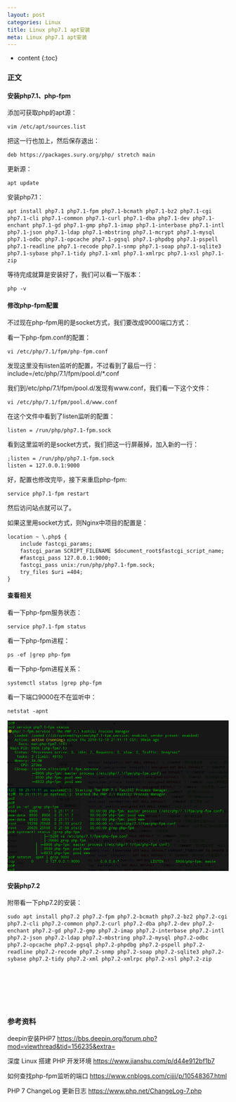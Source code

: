 ```yaml
---
layout: post
categories: Linux
title: Linux php7.1 apt安装
meta: Linux php7.1 apt安装
---
```

* content
{:toc}

### 正文

#### 安装php7.1、php-fpm

添加可获取php的apt源：
```
vim /etc/apt/sources.list
```

把这一行也加上，然后保存退出：
```
deb https://packages.sury.org/php/ stretch main
```

更新源：
```
apt update
```

安装php7.1：
```
apt install php7.1 php7.1-fpm php7.1-bcmath php7.1-bz2 php7.1-cgi php7.1-cli php7.1-common php7.1-curl php7.1-dba php7.1-dev php7.1-enchant php7.1-gd php7.1-gmp php7.1-imap php7.1-interbase php7.1-intl php7.1-json php7.1-ldap php7.1-mbstring php7.1-mcrypt php7.1-mysql php7.1-odbc php7.1-opcache php7.1-pgsql php7.1-phpdbg php7.1-pspell php7.1-readline php7.1-recode php7.1-snmp php7.1-soap php7.1-sqlite3 php7.1-sybase php7.1-tidy php7.1-xml php7.1-xmlrpc php7.1-xsl php7.1-zip
```

等待完成就算是安装好了，我们可以看一下版本：
```
php -v
```

#### 修改php-fpm配置

不过现在php-fpm用的是socket方式，我们要改成9000端口方式：

看一下php-fpm.conf的配置：
```
vi /etc/php/7.1/fpm/php-fpm.conf  
```
发现这里没有listen监听的配置，不过看到了最后一行： include=/etc/php/7.1/fpm/pool.d/*.conf

我们到/etc/php/7.1/fpm/pool.d/发现有www.conf，我们看一下这个文件：
```
vi /etc/php/7.1/fpm/pool.d/www.conf
```
在这个文件中看到了listen监听的配置：
```
listen = /run/php/php7.1-fpm.sock
```
看到这里监听的是socket方式，我们把这一行屏蔽掉，加入新的一行：
```
;listen = /run/php/php7.1-fpm.sock
listen = 127.0.0.1:9000
```

好，配置也修改完毕，接下来重启php-fpm:
```
service php7.1-fpm restart
```

然后访问站点就可以了。

如果这里用socket方式，则Nginx中项目的配置是：
```
location ~ \.php$ {
    include fastcgi_params;
    fastcgi_param SCRIPT_FILENAME $document_root$fastcgi_script_name;
    #fastcgi_pass 127.0.0.1:9000;
    fastcgi_pass unix:/run/php/php7.1-fpm.sock;
    try_files $uri =404;
}
```

#### 查看相关

看一下php-fpm服务状态：
```
service php7.1-fpm status
```

看一下php-fpm进程：
```
ps -ef |grep php-fpm
```

看一下php-fpm进程关系：
```
systemctl status |grep php-fpm
```

看一下端口9000在不在监听中：
```
netstat -apnt 
```

![](https://raw.githubusercontent.com/iBaiYang/PictureWareroom/master/20191219/20191219215121.png)

#### 安装php7.2

附带看一下php7.2的安装：
```
sudo apt install php7.2 php7.2-fpm php7.2-bcmath php7.2-bz2 php7.2-cgi php7.2-cli php7.2-common php7.2-curl php7.2-dba php7.2-dev php7.2-enchant php7.2-gd php7.2-gmp php7.2-imap php7.2-interbase php7.2-intl php7.2-json php7.2-ldap php7.2-mbstring php7.2-mysql php7.2-odbc php7.2-opcache php7.2-pgsql php7.2-phpdbg php7.2-pspell php7.2-readline php7.2-recode php7.2-snmp php7.2-soap php7.2-sqlite3 php7.2-sybase php7.2-tidy php7.2-xml php7.2-xmlrpc php7.2-xsl php7.2-zip
```

<br/><br/><br/><br/><br/>
### 参考资料

deepin安装PHP7  <https://bbs.deepin.org/forum.php?mod=viewthread&tid=156235&extra=>

深度 Linux 搭建 PHP 开发环境 <https://www.jianshu.com/p/d44e912bf1b7>

如何查找php-fpm监听的端口 <https://www.cnblogs.com/cjjjj/p/10548367.html>

PHP 7 ChangeLog 更新日志 <https://www.php.net/ChangeLog-7.php>

